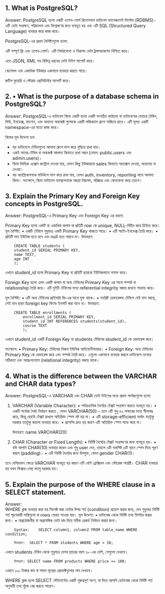 ## 1. What is PostgreSQL?

Answer: PostgreSQL হলো একটি ওপেন-সোর্স রিলেশনাল ডাটাবেস ম্যানেজমেন্ট সিস্টেম (RDBMS)। এটি ডেটা সংরক্ষণ, পরিচালনা এবং বিশ্লেষণের জন্য ব্যবহৃত হয় এবং এটি SQL (Structured Query Language) ব্যবহার করে কাজ করে।

PostgreSQL-এর প্রধান বৈশিষ্ট্যগুলো হলো:

এটি সম্পূর্ণ ফ্রি এবং ওপেন-সোর্স। এটি নির্ভরযোগ্য ও নিরাপদ ডেটা ট্রান্সঅ্যাকশন নিশ্চিত করে।

এতে JSON, XML সহ বিভিন্ন ধরনের ডেটা টাইপ সাপোর্ট করে।

স্কেলেবল এবং একাধিক ইউজার একসাথে ব্যবহার করতে পারে।

জটিল কুয়েরি ও স্টোরড প্রোসিডিউর সাপোর্ট করে।

## 2. • What is the purpose of a database schema in PostgreSQL?

Answer: PostgreSQL-এ ডাটাবেস স্কিমা
একটি হলো একটি সংগঠিত কাঠামো যা ডাটাবেসের ভেতরে টেবিল, ভিউ, ইনডেক্স, ফাংশন, এবং অন্যান্য অবজেক্ট গুলোকে একটি লজিক্যাল গ্রুপে সাজিয়ে রাখে। এটি মূলত একটি namespace-এর মতো কাজ করে।

স্কিমার মূল উদ্দেশ্য হল:

- বড় ডাটাবেসে টেবিলগুলো আলাদা গ্রুপে ভাগ করে গুছিয়ে রাখা যায়।
- একই নামের টেবিল বা অবজেক্ট আলাদা স্কিমাতে রাখা সম্ভব (যেমন: public.users এবং admin.users)।
- স্কিমা ভিত্তিক এক্সেস কন্ট্রোল দেওয়া যায়, যেমন কিছু ইউজারকে sales স্কিমাতে অ্যাক্সেস দেওয়া, অন্যদের না দেওয়া।
- বড় অ্যাপ্লিকেশনকে মডিউলে ভাগ করে রাখা যায়, যেমন auth, inventory, reporting নামে আলাদা স্কিমা।
  সংক্ষেপে, স্কিমা ডাটাবেস ব্যবস্থাপনাকে আরো নিরাপদ, পরিষ্কার এবং স্কেলযোগ্য করে তোলে।

## 3. Explain the Primary Key and Foreign Key concepts in PostgreSQL.

Answer: PostgreSQL-এ Primary Key এবং Foreign Key এর ধারণা:

Primary Key হলো একটি বা একাধিক কলাম যা প্রতিটি row কে unique, NULL-বিহীন করে চিহ্নিত করে।
মূল বৈশিষ্ট্য:
• একটি টেবিলে শুধুমাত্র একটি Primary Key থাকতে পারে।
• এটি অটো-ইনডেক্স তৈরি করে।
• প্রতিটি মান ইউনিক হতে হবে এবং null হতে পারবে না।
উদাহরণ:

        CREATE TABLE students (
        student_id SERIAL PRIMARY KEY,
        name TEXT,
        age INT
        );

এখানে student_id হলো Primary Key যা প্রতিটি ছাত্রকে ইউনিকভাবে শনাক্ত করে।

Foreign Key হলো এমন একটি কলাম যা অন্য টেবিলের Primary Key এর সাথে সম্পর্ক বা relationship তৈরি করে। এটি দুইটি টেবিলের মধ্যে referential integrity বজায় রাখতে সাহায্য করে।

মূল বৈশিষ্ট্য:
• এটি অন্য টেবিলের প্রাইমারি কি-এর সাথে যুক্ত থাকে।
• সংশ্লিষ্ট রেফারেন্সড টেবিলে যেই মান আছে, সেই মান ছাড়া foreign key ফিল্ডে ইনসার্ট করা যাবে না।
উদাহরণ:

        CREATE TABLE enrollments (
            enrollment_id SERIAL PRIMARY KEY,
            student_id INT REFERENCES students(student_id),
            course TEXT
            );

এখানে student_id একটি Foreign Key যা students টেবিলের student_id কে রেফারেন্স করে।

সংক্ষেপে:
• Primary Key: টেবিলের নিজস্ব ইউনিক আইডেন্টিফায়ার।
• Foreign Key: অন্য টেবিলের Primary Key কে রেফারেন্স করে এবং সম্পর্ক তৈরি করে।
এগুলো একসাথে ব্যবহার করলে ডাটাবেসে তথ্যের সঠিকতা এবং আন্তঃসংযোগ (relational integrity) বজায় থাকে।

## 4. What is the difference between the VARCHAR and CHAR data types?

Answer: PostgreSQL-এ VARCHAR এবং CHAR ডেটা টাইপের মধ্যে প্রধান পার্থক্যগুলো হলো:

1. VARCHAR (Variable Character):
   • পর্যায়ক্রমিক দৈর্ঘ্যের টেক্সট সংরক্ষণ করতে ব্যবহৃত হয়।
   • একটি সর্বোচ্চ দৈর্ঘ্য নির্ধারণ করতে , যেমন VARCHAR(50) – তবে এটি শুধু ৫০ অক্ষরের মধ্যে সীমাবদ্ধ করে, কিন্তু ছোটো টেক্সট রাখলে অতিরিক্ত স্পেস নষ্ট হয় না।
   • এটি storage-efficient অর্থাৎ যতটুকু দরকার ততটুকু জায়গা ব্যবহার করে।
   • প্রসেসিং দ্রুত হয় কারণ এটি অতিরিক্ত স্পেস প্যাড করে না।

   উদাহরণ:
   name VARCHAR(20)

2. CHAR (Character or Fixed Length):
   • নির্দিষ্ট দৈর্ঘ্যের টেক্সট সংরক্ষণের জন্য ব্যবহৃত হয়।
   • যদি আপনি CHAR(10) ব্যবহার করেন এবং শুধু user দেন, তাহলে এটি অবশিষ্ট ৬টি স্থানে স্পেস দিয়ে পূরণ করবে (padding)।
   • এটি নির্দিষ্ট দৈর্ঘ্যের জন্য উপযুক্ত, যেমন gender CHAR(1)।

তবে বেশিরভাগ ক্ষেত্রে VARCHAR ব্যবহৃত হয় কারণ এটি বেশি ফ্লেক্সিবল এবং স্টোরেজ সাশ্রয়ী। CHAR ব্যবহার হয় যখন ফিক্সড-লেন্থ ভ্যালু দরকার হয়।

## 5. Explain the purpose of the WHERE clause in a SELECT statement.

Answer:  
WHERE ক্লজ ব্যবহার করা হয় সিলেক্ট করা ডেটার উপর শর্ত (condition) প্রয়োগ করার জন্য, যেন শুধুমাত্র নির্দিষ্ট শর্ত পূরণকারী সারিগুলো বা rows ফেরত পাওয়া যায়।
মূল উদ্দেশ্য:
• ডাটাবেজ থেকে নির্দিষ্ট তথ্য ফিল্টার করার জন্য।
• অপ্রয়োজনীয় বা অপ্রাসঙ্গিক ডেটা বাদ দিয়ে সঠিক রেকর্ড নির্বাচন করার জন্য।

        Syntax:    SELECT column1, column2 FROM table_name WHERE condition;

        উদাহরণ:  SELECT * FROM students WHERE age > 18;

এখানে students টেবিল থেকে শুধুমাত্র যেসব ছাত্রের বয়স ১৮-এর বেশি, সেগুলো দেখাবে।

        উদাহরণ: SELECT name FROM products WHERE price <= 100;

এখানে ১০০ টাকার কম বা সমান মূল্যের প্রোডাক্টগুলোর নাম দেখাবে।

WHERE ক্লজ হলো SELECT স্টেটমেন্টের একটি গুরুত্বপূর্ণ অংশ, যা দিয়ে আপনি ডেটাবেজ থেকে নির্দিষ্ট শর্ত অনুযায়ী তথ্য খুঁজে বের করতে পারেন।

